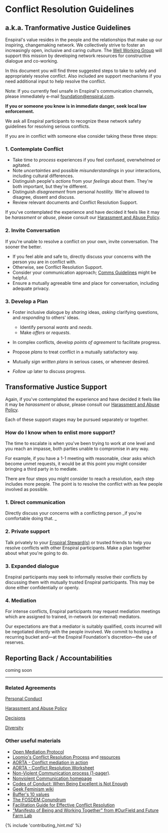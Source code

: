 # Conflict Resolution Guidelines
## a.k.a. Tranformative Justice Guidelines

Enspiral's value resides in the people and the relationships that make up our inspiring, changemaking network.  We collectively strive to foster an increasingly open, inclusive and caring culture.  The [Well Working Group](/working-groups/well_working_group.md) will support this mission by developing network resources for constructive dialogue and co-working.

In this document you will find three suggested steps to take to safely and appropriately resolve conflict. Also included are support mechanisms if you need additional input to help resolve the conflict.

Note: If you currently feel unsafe in Enspiral's communication channels, please immediately e-mail [foundation@enspiral.com](mailto:foundation@enspiral.com).

**If you or someone you know is in immediate danger, seek local law enforcement.**

We ask all Enspiral participants to recognize these network safety guidelines for resolving serious conflicts.

If you are in conflict with someone else consider taking these three steps:

### 1.  Contemplate Conflict

- Take time to _process_ experiences if you feel confused, overwhelmed or agitated.
- Note _uncertainties_ and possible _misunderstandings_ in your interactions, including cultural differences.
- Distinguish people's _actions_ from your _feelings_ about them.  They're both important, but they're different.
- Distinguish _disagreement_ from personal _hostility._  We're allowed to disagree, dissent and discuss.
- Review relevant documents and Conflict Resolution Support.

If you've contemplated the experience and have decided it feels like it may be _harassment_ or _abuse_, please consult our [Harassment and Abuse Policy](/agreements/harassment_and_abuse.md).

### 2.  Invite Conversation

If you're unable to resolve a conflict on your own, invite conversation.  The sooner the better.

- If you feel able and safe to, directly discuss your concerns with the person you are in conflict with.
- Otherwise, see Conflict Resolution Support.
- Consider your communication approach; [Comms Guidelines](/guides/comms_guidelines.html) might be helpful.
- Ensure a mutually agreeable time and place for conversation, including adequate privacy.

### 3.  Develop a Plan

- Foster inclusive dialogue by _sharing_ ideas, _asking_ clarifying questions, and _responding_ to others' ideas.
  - Identify personal _wants_ and _needs_.
  - Make _offers_ or _requests_.

- In complex conflicts, develop _points of agreement_ to facilitate progress.
- Propose _plans_ to treat conflict in a mutually satisfactory way.
- Mutually _sign written plans_ in serious cases, or whenever desired.
- _Follow up_ later to discuss progress.

## Transformative Justice Support

Again, if you've contemplated the experience and have decided it feels like it may be _harassment_ or _abuse_, please consult our [Harassment and Abuse Policy](/agreements/harassment_and_abuse.md).

Each of these support stages may be pursued separately or together.

### How do I know when to enlist more support?

The time to escalate is when you've been trying to work at one level and you reach an impasse, both parties unable to compromise in any way.

For example, if you have a 1-1 meeting with reasonable, clear asks which become unmet requests, it would be at this point you might consider bringing a third party in to mediate.

There are four steps you might consider to reach a resolution, each step includes more people. The point is to resolve the conflict with as few people involved as possible.

### 1. Direct communication

Directly discuss your concerns with a conflicting person _if you're comfortable doing that.  _

### 2. Private support

Talk privately to your [Enspiral Steward(s)](/agreements/stewardship_agreement.md) or trusted friends to help you resolve conflicts with other Enspiral participants. Make a plan together about what you're going to do.

### 3. Expanded dialogue

Enspiral participants may seek to informally resolve their conflicts by discussing them with mutually trusted Enspiral participants.  This may be done either confidentially or openly.

### 4. Mediation

For intense conflicts, Enspiral participants may request mediation meetings which are assigned to trained, in-network (or external) mediators.

Our expectations are that a mediator is suitably qualified, costs incurred will be negotiated directly with the people involved. We commit to hosting a recurring bucket and—at the Enspiral Foundation's discretion—the use of reserves.

## Reporting Back / Accountabilities

coming soon

______

### Related Agreements

[Personal Conduct](/agreements/personal_conduct.md)

[Harassment and Abuse Policy](/agreements/harassment_and_abuse.md)

[Decisions](/agreements/decisions.md)

[Diversity](/agreements/diversity.md)


### Other useful materials

* [Open Mediation Protocol](https://docs.google.com/document/d/1WU0cf3wyeX4NIgXPDOzocn9UxAUM5aDaN_9VZGf5sB4/edit?usp=sharing)
* [Loomio's Conflict Resolution Process](http://loomio.coop/conflict_resolution.html) and [resources](http://loomio.coop/conflict_resolution_resources.html)
* [AORTA - Conflict mediation in action](https://github.com/valueflows/valueflows/files/371989/Conflict.Mediation.in.Action.March.2015.pdf)
* [AORTA - Conflict Resolution Worksheet](https://github.com/valueflows/valueflows/files/371994/AORTA.Conflict.Resolution.Worksheet.pdf)
* [Non-Violent Communication process (1-pager)](https://www.nonviolentcommunication.com/pdf_files/4part_nvc_process.pdf).
* [Nonviolent Communication homepage](http://cnvc.org/)
* [Codes of Conduct: When Being Excellent is Not Enough](https://modelviewculture.com/pieces/codes-of-conduct-when-being-excellent-is-not-enough)
* [Geek Feminism wiki](http://geekfeminism.wikia.com/wiki/Code_of_conduct_evaluations#Effective_codes_of_conduct)
* [Buffer's 10 values](https://open.buffer.com/buffer-values/)
* [The FOSDEM Conundrum](http://www.sarahmei.com/blog/2015/02/01/the-fosdem-conundrum/)
* [Facilitation Guide for Effective Conflict Resolution](http://peacefulschoolsinternational.org/wp-content/uploads/cooperative-guide-to-conflict-resolution.pdf)
* ["Manifesto of Being and Working Together" from #OurField and Future Farm Lab](http://www.phoebetickell.com/s/Manifesto_of_Being_and_Working_Together-c3kd.pdf)

{% include 'contributing_hint.md' %}
